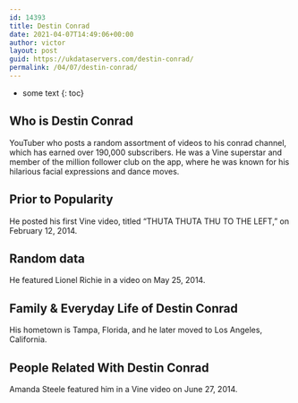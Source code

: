 ```yaml
---
id: 14393
title: Destin Conrad
date: 2021-04-07T14:49:06+00:00
author: victor
layout: post
guid: https://ukdataservers.com/destin-conrad/
permalink: /04/07/destin-conrad/
---
```


* some text
{: toc}


## Who is Destin Conrad



YouTuber who posts a random assortment of videos to his conrad channel, which has earned over 190,000 subscribers. He was a Vine superstar and member of the million follower club on the app, where he was known for his hilarious facial expressions and dance moves.

                
                
                
## Prior to Popularity



He posted his first Vine video, titled &#8220;THUTA THUTA THU TO THE LEFT,&#8221; on February 12, 2014.

                
                
                
## Random data



He featured Lionel Richie in a video on May 25, 2014.

                
                
                
## Family & Everyday Life of Destin Conrad



His hometown is Tampa, Florida, and he later moved to Los Angeles, California.

                
                
                
## People Related With Destin Conrad



Amanda Steele featured him in a Vine video on June 27, 2014.

                
              
            
          
          
          